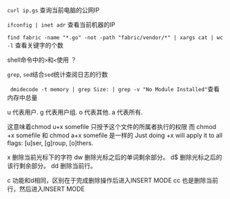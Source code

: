 `curl ip.gs` 查询当前电脑的公网IP

`ifconfig | inet adr` 查看当前机器的IP

`find fabric -name "*.go" -not -path "fabric/vendor/*" | xargs cat | wc -l` 查看关键字的个数

shell命令中的`>`和`<`使用 ？

`grep`, `sed`结合`sed`统计查阅日志的行数

` dmidecode -t memory | grep Size: | grep -v "No Module Installed"`查看内存中总量


u 代表用户.
g 代表用户组.
o 代表其他.
a 代表所有.

这意味着chmod u+x somefile 只授予这个文件的所属者执行的权限
而 chmod +x somefile 和 chmod a+x somefile 是一样的
Just doing +x will apply it to all flags: [u]ser, [g]roup, [o]thers.




x        删除当前光标下的字符
dw       删除光标之后的单词剩余部分。
d$       删除光标之后的该行剩余部分。
dd       删除当前行。

c        功能和d相同，区别在于完成删除操作后进入INSERT MODE
cc       也是删除当前行，然后进入INSERT MODE
